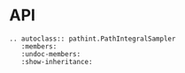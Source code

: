 # API

```{eval-rst}
.. autoclass:: pathint.PathIntegralSampler
   :members:
   :undoc-members:
   :show-inheritance:
```

